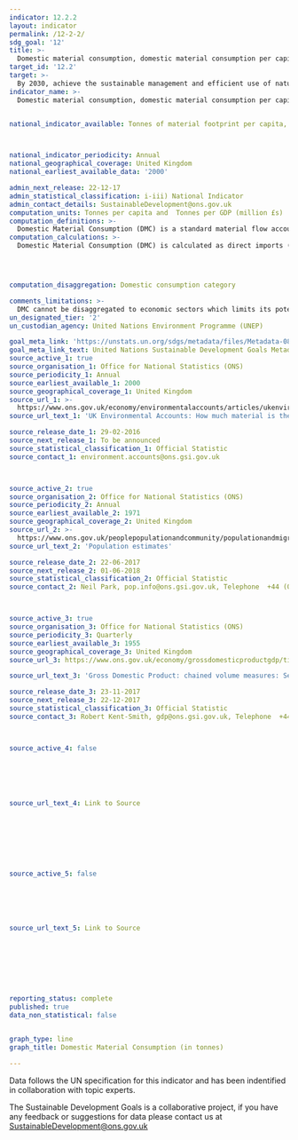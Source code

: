 ```yaml
---
indicator: 12.2.2
layout: indicator
permalink: /12-2-2/
sdg_goal: '12'
title: >-
  Domestic material consumption, domestic material consumption per capita, and domestic material consumption per GDP
target_id: '12.2'
target: >-
  By 2030, achieve the sustainable management and efficient use of natural resources
indicator_name: >-
  Domestic material consumption, domestic material consumption per capita, and domestic material consumption per GDP


national_indicator_available: Tonnes of material footprint per capita, and per GDP in million GBP (£)



national_indicator_periodicity: Annual
national_geographical_coverage: United Kingdom
national_earliest_available_data: '2000'

admin_next_release: 22-12-17
admin_statistical_classification: i-iii) National Indicator
admin_contact_details: SustainableDevelopment@ons.gov.uk
computation_units: Tonnes per capita and  Tonnes per GDP (million £s)
computation_definitions: >-
  Domestic Material Consumption (DMC) is a standard material flow accounting (MFA) indicator and reports the apparent consumption of materials in a national economy. DMC reports the amount of materials that are used in a national economy. DMC is a territorial (production side) indicator. DMC also presents the amount of material that needs to be handled within an economy, which is either added to material stocks of buildings and transport infrastructure or used to fuel the economy as material throughput. DMC describes the physical dimension of economic processes and interactions. It can also be interpreted as long-term waste equivalent. Per-capita DMC describes the average level of material use in an economy – an environmental pressure indicator – and is also referred to as metabolic profile. DMC and Material Footprint (MF) need to be looked at in combination as they cover the two aspects of the economy, production and consumption (See indicators 8.4.2 and 12.2.1). The DMC reports the actual amount of material in an economy, MF the virtual amount required across the whole supply chain to service final demand. A country can, for instance have a very high DMC because it has a large primary production sector for export or a very low DMC because it has outsourced most of the material intensive industrial process to other countries. The material footprint corrects for both phenomena.
computation_calculations: >-
  Domestic Material Consumption (DMC) is calculated as direct imports (IM) of material plus domestic extraction (DE) of materials minus direct exports (EX) of materials measured in metric tonnes. DMC measure the amount of materials that are used in economic processes. It does not include materials that are mobilized the process of domestic extraction but do not enter the economic process. DMC is based on official economic statistics and it requires some modelling to adapt the source data to the methodological requirements of the MFA. The accounting standard and accounting methods are set out in the EUROSTAT guidebooks for MFA accounts in the latest edition of 2013. MFA accounting is also part of the central framework of the System of integrated Environmental-Economic Accounts (SEEA).




computation_disaggregation: Domestic consumption category

comments_limitations: >-
  DMC cannot be disaggregated to economic sectors which limits its potential to become a satellite account to the System of National Accounts (SNA). 
un_designated_tier: '2'
un_custodian_agency: United Nations Environment Programme (UNEP)

goal_meta_link: 'https://unstats.un.org/sdgs/metadata/files/Metadata-08-04-02.pdf'
goal_meta_link_text: United Nations Sustainable Development Goals Metadata (PDF 783 KB)
source_active_1: true
source_organisation_1: Office for National Statistics (ONS)
source_periodicity_1: Annual
source_earliest_available_1: 2000
source_geographical_coverage_1: United Kingdom
source_url_1: >-
  https://www.ons.gov.uk/economy/environmentalaccounts/articles/ukenvironmentalaccountshowmuchmaterialistheukconsuming/ukenvironmentalaccountshowmuchmaterialistheukconsuming
source_url_text_1: 'UK Environmental Accounts: How much material is the UK consuming?'

source_release_date_1: 29-02-2016
source_next_release_1: To be announced
source_statistical_classification_1: Official Statistic 
source_contact_1: environment.accounts@ons.gsi.gov.uk



source_active_2: true
source_organisation_2: Office for National Statistics (ONS)
source_periodicity_2: Annual
source_earliest_available_2: 1971
source_geographical_coverage_2: United Kingdom
source_url_2: >-
  https://www.ons.gov.uk/peoplepopulationandcommunity/populationandmigration/populationestimates
source_url_text_2: 'Population estimates'

source_release_date_2: 22-06-2017
source_next_release_2: 01-06-2018
source_statistical_classification_2: Official Statistic 
source_contact_2: Neil Park, pop.info@ons.gsi.gov.uk, Telephone  +44 (0)1329 444661



source_active_3: true
source_organisation_3: Office for National Statistics (ONS)
source_periodicity_3: Quarterly
source_earliest_available_3: 1955
source_geographical_coverage_3: United Kingdom
source_url_3: https://www.ons.gov.uk/economy/grossdomesticproductgdp/timeseries/abmi/pn2

source_url_text_3: 'Gross Domestic Product: chained volume measures: Seasonally adjusted £m'

source_release_date_3: 23-11-2017
source_next_release_3: 22-12-2017
source_statistical_classification_3: Official Statistic 
source_contact_3: Robert Kent-Smith, gdp@ons.gsi.gov.uk, Telephone  +44(0)1633 651618



source_active_4: false






source_url_text_4: Link to Source








source_active_5: false






source_url_text_5: Link to Source








reporting_status: complete
published: true
data_non_statistical: false


graph_type: line
graph_title: Domestic Material Consumption (in tonnes)

---
```

Data follows the UN specification for this indicator and has been indentified in collaboration with topic experts.
  
The Sustainable Development Goals is a collaborative project, if you have any feedback or suggestions for data please contact us at <SustainableDevelopment@ons.gov.uk>


